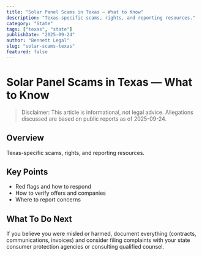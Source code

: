 ```yaml
---
title: "Solar Panel Scams in Texas — What to Know"
description: "Texas-specific scams, rights, and reporting resources."
category: "State"
tags: ["texas", "state"]
publishDate: "2025-09-24"
author: "Bennett Legal"
slug: "solar-scams-texas"
featured: false
---
```


# Solar Panel Scams in Texas — What to Know

> Disclaimer: This article is informational, not legal advice. Allegations discussed are based on public reports as of 2025-09-24.

## Overview
Texas-specific scams, rights, and reporting resources.

## Key Points
- Red flags and how to respond
- How to verify offers and companies
- Where to report concerns

## What To Do Next
If you believe you were misled or harmed, document everything (contracts, communications, invoices) and consider filing complaints with your state consumer protection agencies or consulting qualified counsel.
